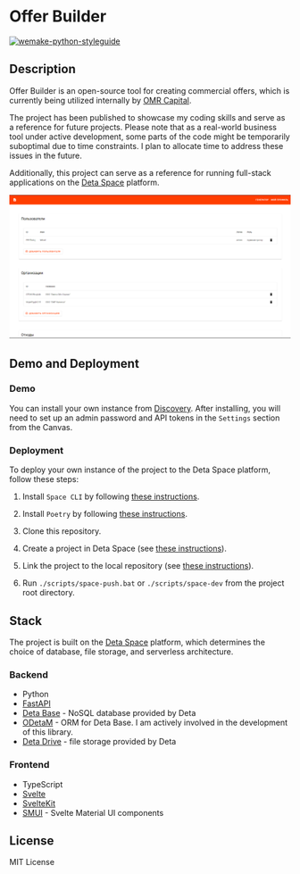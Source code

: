 # Offer Builder

[![wemake-python-styleguide](https://img.shields.io/badge/style-wemake-000000.svg)](https://github.com/wemake-services/wemake-python-styleguide)

## Description

Offer Builder is an open-source tool for creating commercial offers, which is currently being utilized internally by [OMR Capital](https://omrcapital.ru/).

The project has been published to showcase my coding skills and serve as a reference for future projects. Please note that as a real-world business tool under active development, some parts of the code might be temporarily suboptimal due to time constraints. I plan to allocate time to address these issues in the future.

Additionally, this project can serve as a reference for running full-stack applications on the [Deta Space](https://deta.space/) platform.

![Offer Builder admin panel](./assets/screenshot-1.png)

## Demo and Deployment

### Demo

You can install your own instance from [Discovery](https://deta.space/discovery/r/qtinn3ezemoduasx). After installing, you will need to set up an admin password and API tokens in the `Settings` section from the Canvas.

### Deployment

To deploy your own instance of the project to the Deta Space platform, follow these steps:

1. Install `Space CLI` by following [these instructions](https://deta.space/docs/en/build/fundamentals/space-cli).

2. Install `Poetry` by following [these instructions](https://python-poetry.org/docs/#installation).

3. Clone this repository.

4. Create a project in Deta Space (see [these instructions](https://deta.space/docs/en/build/fundamentals/development/builder)).

5. Link the project to the local repository (see [these instructions](https://deta.space/docs/en/build/fundamentals/development/projects#project-linking)).

6. Run `./scripts/space-push.bat` or `./scripts/space-dev` from the project root directory.

## Stack

The project is built on the [Deta Space](https://deta.space/) platform, which determines the choice of database, file storage, and serverless architecture.

### Backend

- Python
- [FastAPI](https://fastapi.tiangolo.com/)
- [Deta Base](https://deta.space/docs/en/build/reference/http-api/base) - NoSQL database provided by Deta
- [ODetaM](https://github.com/rickh94/ODetaM) - ORM for Deta Base. I am actively involved in the development of this library.
- [Deta Drive](https://deta.space/docs/en/build/reference/http-api/drive) - file storage provided by Deta

### Frontend

- TypeScript
- [Svelte](https://svelte.dev/)
- [SvelteKit](https://kit.svelte.dev/)
- [SMUI](https://sveltematerialui.com) - Svelte Material UI components

## License

MIT License
